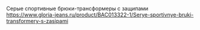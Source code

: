 Серые спортивные брюки-трансформеры с защипами  https://www.gloria-jeans.ru/product/BAC013322-1/Serye-sportivnye-bruki-transformery-s-zasipami
